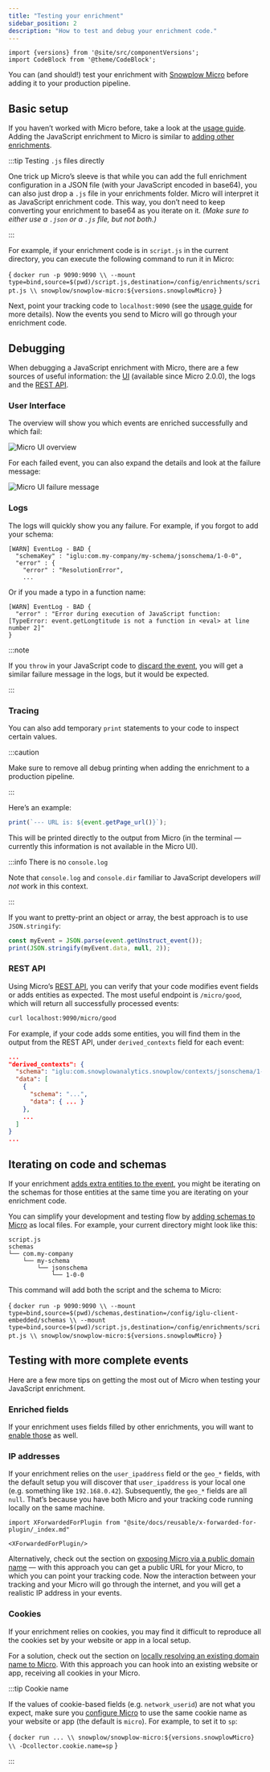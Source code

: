 ```yaml
---
title: "Testing your enrichment"
sidebar_position: 2
description: "How to test and debug your enrichment code."
---
```


```mdx-code-block
import {versions} from '@site/src/componentVersions';
import CodeBlock from '@theme/CodeBlock';
```

You can (and should!) test your enrichment with [Snowplow Micro](/docs/data-product-studio/data-quality/snowplow-micro/what-is-micro/index.md) before adding it to your production pipeline.

## Basic setup

If you haven’t worked with Micro before, take a look at the [usage guide](/docs/data-product-studio/data-quality/snowplow-micro/basic-usage/index.md). Adding the JavaScript enrichment to Micro is similar to [adding other enrichments](/docs/data-product-studio/data-quality/snowplow-micro/configuring-enrichments/index.md).

:::tip Testing `.js` files directly

One trick up Micro’s sleeve is that while you can add the full enrichment configuration in a JSON file (with your JavaScript encoded in base64), you can also just drop a `.js` file in your enrichments folder. Micro will interpret it as JavaScript enrichment code. This way, you don’t need to keep converting your enrichment to base64 as you iterate on it. _(Make sure to either use a `.json` or a `.js` file, but not both.)_

:::

For example, if your enrichment code is in `script.js` in the current directory, you can execute the following command to run it in Micro:

<CodeBlock language="bash">{
`docker run -p 9090:9090 \\
  --mount type=bind,source=$(pwd)/script.js,destination=/config/enrichments/script.js \\
  snowplow/snowplow-micro:${versions.snowplowMicro}`
}</CodeBlock>

Next, point your tracking code to `localhost:9090` (see the [usage guide](/docs/data-product-studio/data-quality/snowplow-micro/basic-usage/index.md#sending-events-to-micro) for more details). Now the events you send to Micro will go through your enrichment code.

## Debugging

When debugging a JavaScript enrichment with Micro, there are a few sources of useful information: the [UI](/docs/data-product-studio/data-quality/snowplow-micro/ui/index.md) (available since Micro 2.0.0), the logs and the [REST API](/docs/api-reference/snowplow-micro/api/index.md).

### User Interface

The overview will show you which events are enriched successfully and which fail:

![Micro UI overview](../../../../../data-product-studio/data-quality/snowplow-micro/images/overview.png)

For each failed event, you can also expand the details and look at the failure message:

![Micro UI failure message](../../../../../data-product-studio/data-quality/snowplow-micro/images/failure-details.png)

### Logs

The logs will quickly show you any failure. For example, if you forgot to add your schema:

```
[WARN] EventLog - BAD {
  "schemaKey" : "iglu:com.my-company/my-schema/jsonschema/1-0-0",
  "error" : {
    "error" : "ResolutionError",
    ...
```

Or if you made a typo in a function name:

```
[WARN] EventLog - BAD {
  "error" : "Error during execution of JavaScript function: [TypeError: event.getLongtitude is not a function in <eval> at line number 2]"
}
```

:::note

If you `throw` in your JavaScript code to [discard the event](/docs/pipeline/enrichments/available-enrichments/custom-javascript-enrichment/writing/index.md#discarding-the-event), you will get a similar failure message in the logs, but it would be expected.

:::

### Tracing

You can also add temporary `print` statements to your code to inspect certain values.

:::caution

Make sure to remove all debug printing when adding the enrichment to a production pipeline.

:::

Here’s an example:

```js
print(`--- URL is: ${event.getPage_url()}`);
```

This will be printed directly to the output from Micro (in the terminal — currently this information is not available in the Micro UI).

:::info There is no `console.log`

Note that `console.log` and `console.dir` familiar to JavaScript developers _will not_ work in this context.

:::

If you want to pretty-print an object or array, the best approach is to use `JSON.stringify`:

```js
const myEvent = JSON.parse(event.getUnstruct_event());
print(JSON.stringify(myEvent.data, null, 2));
```

### REST API

Using Micro’s [REST API](/docs/api-reference/snowplow-micro/api/index.md), you can verify that your code modifies event fields or adds entities as expected. The most useful endpoint is `/micro/good`, which will return all successfully processed events:

```bash
curl localhost:9090/micro/good
```

For example, if your code adds some entities, you will find them in the output from the REST API, under `derived_contexts` field for each event:

```json
...
"derived_contexts": {
  "schema": "iglu:com.snowplowanalytics.snowplow/contexts/jsonschema/1-0-0",
  "data": [
    {
      "schema": "...",
      "data": { ... }
    },
    ...
  ]
}
...
```

## Iterating on code and schemas

If your enrichment [adds extra entities to the event](/docs/pipeline/enrichments/available-enrichments/custom-javascript-enrichment/writing/index.md#adding-extra-entities-to-the-event), you might be iterating on the schemas for those entities at the same time you are iterating on your enrichment code.

You can simplify your development and testing flow by [adding schemas to Micro](/docs/data-product-studio/data-quality/snowplow-micro/adding-schemas/index.md#adding-schemas-directly-to-micro) as local files. For example, your current directory might look like this:

```
script.js
schemas
└── com.my-company
    └── my-schema
        └── jsonschema
            └── 1-0-0
```

This command will add both the script and the schema to Micro:

<CodeBlock language="bash">{
`docker run -p 9090:9090 \\
  --mount type=bind,source=$(pwd)/schemas,destination=/config/iglu-client-embedded/schemas \\
  --mount type=bind,source=$(pwd)/script.js,destination=/config/enrichments/script.js \\
  snowplow/snowplow-micro:${versions.snowplowMicro}`
}</CodeBlock>

## Testing with more complete events

Here are a few more tips on getting the most out of Micro when testing your JavaScript enrichment.

### Enriched fields

If your enrichment uses fields filled by other enrichments, you will want to [enable those](/docs/data-product-studio/data-quality/snowplow-micro/configuring-enrichments/index.md) as well.

### IP addresses

If your enrichment relies on the `user_ipaddress` field or the `geo_*` fields, with the default setup you will discover that `user_ipaddress` is your local one (e.g. something like `192.168.0.42`). Subsequently, the `geo_*` fields are all `null`. That’s because you have both Micro and your tracking code running locally on the same machine.

```mdx-code-block
import XForwardedForPlugin from "@site/docs/reusable/x-forwarded-for-plugin/_index.md"

<XForwardedForPlugin/>
```

Alternatively, check out the section on [exposing Micro via a public domain name](/docs/data-product-studio/data-quality/snowplow-micro/remote-usage/index.md#exposing-micro-via-a-public-domain-name) — with this approach you can get a public URL for your Micro, to which you can point your tracking code. Now the interaction between your tracking and your Micro will go through the internet, and you will get a realistic IP address in your events.

### Cookies

If your enrichment relies on cookies, you may find it difficult to reproduce all the cookies set by your website or app in a local setup.

For a solution, check out the section on [locally resolving an existing domain name to Micro](/docs/data-product-studio/data-quality/snowplow-micro/remote-usage/index.md#locally-resolving-an-existing-domain-name-to-micro). With this approach you can hook into an existing website or app, receiving all cookies in your Micro.

:::tip Cookie name

If the values of cookie-based fields (e.g. `network_userid`) are not what you expect, make sure you [configure Micro](/docs/data-product-studio/data-quality/snowplow-micro/advanced-usage/index.md#adding-custom-collector-configuration) to use the same cookie name as your website or app (the default is `micro`). For example, to set it to `sp`:

<CodeBlock language="bash">{
`docker run ... \\
  snowplow/snowplow-micro:${versions.snowplowMicro} \\
  -Dcollector.cookie.name=sp`
}</CodeBlock>

:::
